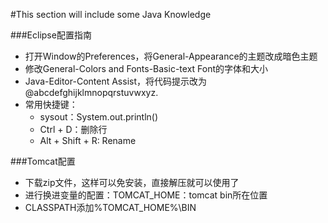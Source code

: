 ﻿#This section will include some Java Knowledge

###Eclipse配置指南
* 打开Window的Preferences，将General-Appearance的主题改成暗色主题
* 修改General-Colors and Fonts-Basic-text Font的字体和大小
* Java-Editor-Content Assist，将代码提示改为@abcdefghijklmnopqrstuvwxyz.
* 常用快捷键：
    * sysout：System.out.println()
    * Ctrl + D：删除行
    * Alt + Shift + R: Rename


###Tomcat配置
* 下载zip文件，这样可以免安装，直接解压就可以使用了
* 进行换进变量的配置：TOMCAT_HOME：tomcat bin所在位置
* CLASSPATH添加%TOMCAT_HOME%\BIN
